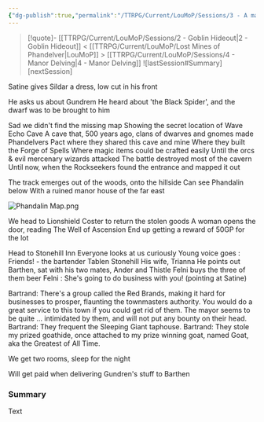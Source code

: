```yaml
---
{"dg-publish":true,"permalink":"/TTRPG/Current/LouMoP/Sessions/3 - A manifesto of Business/"}
---
```


> [!quote]- [[TTRPG/Current/LouMoP/Sessions/2 - Goblin Hideout\|2 - Goblin Hideout]] < [[TTRPG/Current/LouMoP/Lost Mines of Phandelver\|LouMoP]] > [[TTRPG/Current/LouMoP/Sessions/4 - Manor Delving\|4 - Manor Delving]]
> ![lastSession#Summary]
> [nextSession]


Satine gives Sildar a dress, low cut in his front

He asks us about Gundrem
	He heard about 'the Black Spider', and the dwarf was to be brought to him

Sad we didn't find the missing map
	Showing the secret location of Wave Echo Cave
	A cave that, 500 years ago, clans of dwarves and gnomes made Phandelvers Pact where they shared this cave and mine
	Where they built the Forge of Spells
		Where magic items could be crafted easily
	Until the orcs & evil mercenary wizards attacked
	The battle destroyed most of the cavern
	Until now, when the Rockseekers found the entrance and mapped it out

The track emerges out of the woods, onto the hillside
	Can see Phandalin below
	With a ruined manor house of the far east

![Phandalin Map.png](/img/user/TTRPG/Current/LouMoP/Attachments/Phandalin%20Map.png)

We head to Lionshield Coster to return the stolen goods
	A woman opens the door, reading The Well of Ascension
	End up getting a reward of 50GP for the lot

Head to Stonehill Inn
	Everyone looks at us curiously
Young voice goes : Friends! - the bartender Tablen Stonehill
	His wife, Trianna
He points out Barthen, sat with his two mates, Ander and Thistle
Felni buys the three of them beer
	Felni : She's going to do business with you! (pointing at Satine)

Bartrand: There's a group called the Red Brands, making it hard for businesses to prosper, flaunting the townmasters authority. You would do a great service to this town if you could get rid of them. The mayor seems to be quite ... intimidated by them, and will not put any bounty on their head.
Bartrand: They frequent the Sleeping Giant taphouse.
Bartrand: They stole my prized goathide, once attached to my prize winning goat, named Goat, aka the Greatest of All Time.

We get two rooms, sleep for the night

Will get paid when delivering Gundren's stuff to Barthen


### Summary

Text